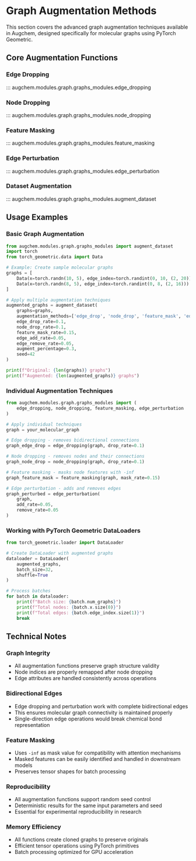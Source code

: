 # Graph Augmentation Methods

This section covers the advanced graph augmentation techniques available in Augchem, designed specifically for molecular graphs using PyTorch Geometric.

## Core Augmentation Functions

### Edge Dropping
::: augchem.modules.graph.graphs_modules.edge_dropping

### Node Dropping  
::: augchem.modules.graph.graphs_modules.node_dropping

### Feature Masking
::: augchem.modules.graph.graphs_modules.feature_masking

### Edge Perturbation
::: augchem.modules.graph.graphs_modules.edge_perturbation

### Dataset Augmentation
::: augchem.modules.graph.graphs_modules.augment_dataset

## Usage Examples

### Basic Graph Augmentation

```python
from augchem.modules.graph.graphs_modules import augment_dataset
import torch
from torch_geometric.data import Data

# Example: Create sample molecular graphs
graphs = [
    Data(x=torch.randn(10, 5), edge_index=torch.randint(0, 10, (2, 20))),
    Data(x=torch.randn(8, 5), edge_index=torch.randint(0, 8, (2, 16)))
]

# Apply multiple augmentation techniques
augmented_graphs = augment_dataset(
    graphs=graphs,
    augmentation_methods=['edge_drop', 'node_drop', 'feature_mask', 'edge_perturb'],
    edge_drop_rate=0.1,
    node_drop_rate=0.1, 
    feature_mask_rate=0.15,
    edge_add_rate=0.05,
    edge_remove_rate=0.05,
    augment_percentage=0.3,
    seed=42
)

print(f"Original: {len(graphs)} graphs")
print(f"Augmented: {len(augmented_graphs)} graphs")
```

### Individual Augmentation Techniques

```python
from augchem.modules.graph.graphs_modules import (
    edge_dropping, node_dropping, feature_masking, edge_perturbation
)

# Apply individual techniques
graph = your_molecular_graph

# Edge dropping - removes bidirectional connections
graph_edge_drop = edge_dropping(graph, drop_rate=0.1)

# Node dropping - removes nodes and their connections
graph_node_drop = node_dropping(graph, drop_rate=0.1)

# Feature masking - masks node features with -inf
graph_feature_mask = feature_masking(graph, mask_rate=0.15)

# Edge perturbation - adds and removes edges
graph_perturbed = edge_perturbation(
    graph, 
    add_rate=0.05, 
    remove_rate=0.05
)
```

### Working with PyTorch Geometric DataLoaders

```python
from torch_geometric.loader import DataLoader

# Create DataLoader with augmented graphs
dataloader = DataLoader(
    augmented_graphs,
    batch_size=32,
    shuffle=True
)

# Process batches
for batch in dataloader:
    print(f"Batch size: {batch.num_graphs}")
    print(f"Total nodes: {batch.x.size(0)}")
    print(f"Total edges: {batch.edge_index.size(1)}")
    break
```

## Technical Notes

### Graph Integrity
- All augmentation functions preserve graph structure validity
- Node indices are properly remapped after node dropping
- Edge attributes are handled consistently across operations

### Bidirectional Edges
- Edge dropping and perturbation work with complete bidirectional edges
- This ensures molecular graph connectivity is maintained properly
- Single-direction edge operations would break chemical bond representation

### Feature Masking
- Uses `-inf` as mask value for compatibility with attention mechanisms
- Masked features can be easily identified and handled in downstream models
- Preserves tensor shapes for batch processing

### Reproducibility
- All augmentation functions support random seed control
- Deterministic results for the same input parameters and seed
- Essential for experimental reproducibility in research

### Memory Efficiency
- All functions create cloned graphs to preserve originals
- Efficient tensor operations using PyTorch primitives
- Batch processing optimized for GPU acceleration
